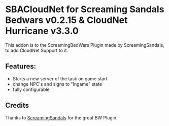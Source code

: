 # SBACloudNet for Screaming Sandals Bedwars v0.2.15 & CloudNet Hurricane v3.3.0
This addon is to the ScreamingBedWars Plugin made by ScreamingSandals, to add CloudNet Support to it.


## Features:
- Starts a new server of the task on game start
- change NPC's and signs to "Ingame" state
- fully configurable

## Credits
Thanks to [ScreamingSandals](https://github.com/ScreamingSandals) for the great BW Plugin.

